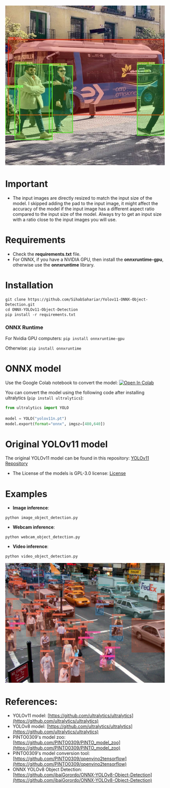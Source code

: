 
![! ONNX YOLOv11 Object Detection](detected_objects.jpg)


# Important
- The input images are directly resized to match the input size of the model. I skipped adding the pad to the input image, it might affect the accuracy of the model if the input image has a different aspect ratio compared to the input size of the model. Always try to get an input size with a ratio close to the input images you will use.

# Requirements

 * Check the **requirements.txt** file.
 * For ONNX, if you have a NVIDIA GPU, then install the **onnxruntime-gpu**, otherwise use the **onnxruntime** library.

# Installation
```shell
git clone https://github.com/SihabSahariar/Yolov11-ONNX-Object-Detection.git
cd ONNX-YOLOv11-Object-Detection
pip install -r requirements.txt
```
### ONNX Runtime
For Nvidia GPU computers:
`pip install onnxruntime-gpu`

Otherwise:
`pip install onnxruntime`

# ONNX model
Use the Google Colab notebook to convert the model: [![Open In Colab](https://colab.research.google.com/assets/colab-badge.svg)](https://colab.research.google.com/drive/1H7xT_wVu3fXBIulWvvgu5pxuCkV_nNQN?usp=sharing)

You can convert the model using the following code after installing ultralytics (`pip install ultralytics`):
```python
from ultralytics import YOLO

model = YOLO("yolov11n.pt") 
model.export(format="onnx", imgsz=[480,640])
```

# Original YOLOv11 model
The original YOLOv11 model can be found in this repository: [YOLOv11 Repository](https://github.com/ultralytics/ultralytics)
- The License of the models is GPL-3.0 license: [License](https://github.com/ultralytics/ultralytics/blob/main/LICENSE)

# Examples

 * **Image inference**:
 ```shell
 python image_object_detection.py
 ```

 * **Webcam inference**:
 ```shell
 python webcam_object_detection.py
 ```

 * **Video inference**:
 ```shell
 python video_object_detection.py
 ```

![! ONNX YOLOv11 Object Detection](detected_objects_2.jpg)
 

# References:
* YOLOv11 model: [https://github.com/ultralytics/ultralytics](https://github.com/ultralytics/ultralytics)
* YOLOv8 model: [https://github.com/ultralytics/ultralytics](https://github.com/ultralytics/ultralytics)
* PINTO0309's model zoo: [https://github.com/PINTO0309/PINTO_model_zoo](https://github.com/PINTO0309/PINTO_model_zoo)
* PINTO0309's model conversion tool: [https://github.com/PINTO0309/openvino2tensorflow](https://github.com/PINTO0309/openvino2tensorflow)
* ONNX YOLOv8 Object Detection: [https://github.com/ibaiGorordo/ONNX-YOLOv8-Object-Detection](https://github.com/ibaiGorordo/ONNX-YOLOv8-Object-Detection)
